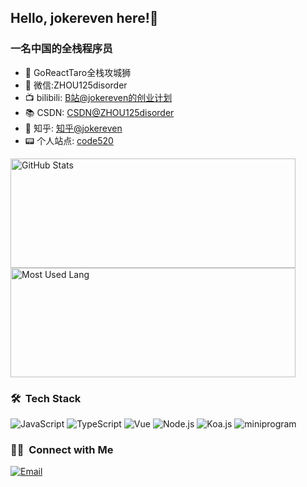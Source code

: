## Hello, jokereven here!👋

### 一名中国的全栈程序员

- 🔭 GoReactTaro全栈攻城狮
- 💬 微信:ZHOU125disorder
- 📺 bilibili: [B站@jokereven的创业计划](https://space.bilibili.com/2104605936)
- 📚 CSDN: [CSDN@ZHOU125disorder](https://blog.csdn.net/ZHOU125disorder)
- 🤔 知乎: [知乎@jokereven](https://www.zhihu.com/people/jokereven)
- 📟 个人站点: [code520](http://code520.com.cn)

<img width="456px" height="175px" alt="GitHub Stats" src="https://github-readme-stats.vercel.app/api?username=jokereven&count_private=true&show_icons=true"/>


<img width="456px" height="175px" alt="Most Used Lang" src="https://github-readme-stats.vercel.app/api/top-langs/?username=jokereven&layout=compact"/>


### 🛠 &nbsp;Tech Stack
![JavaScript](https://img.shields.io/badge/-JavaScript-333333?style=flat&logo=javascript)
![TypeScript](https://img.shields.io/badge/-TypeScript-333333?style=flat&logo=typescript)
![Vue](https://img.shields.io/badge/-Vue-333333?style=flat&logo=vue.js)
![Node.js](https://img.shields.io/badge/-Node-333333?style=flat&logo=node.js)
![Koa.js](https://img.shields.io/badge/-Koa2-333333?style=flat&logo=koa.js)
![miniprogram](https://img.shields.io/badge/-Miniprogram-333333?style=flat&logo=wechat)

### 🤝🏻 &nbsp;Connect with Me
<a href="mailto:zhou125disorder@gmail.com"><img alt="Email" src="https://img.shields.io/badge/Email-zhou125disorder@gmail.com-blue?style=flat-square&logo=gmail"></a>
